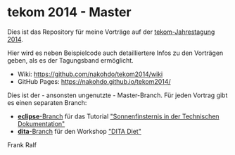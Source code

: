 # tekom 2014 - Master

Dies ist das Repository für meine Vorträge auf der [tekom-Jahrestagung 2014](http://tagungen.tekom.de/h14/tekom-jahrestagung-2014/). 

Hier wird es neben Beispielcode auch detailliertere Infos zu den Vorträgen geben, als es der Tagungsband ermöglicht. 

* Wiki: https://github.com/nakohdo/tekom2014/wiki
* GitHub Pages: https://nakohdo.github.io/tekom2014/ 
 
Dies ist der - ansonsten ungenutzte - Master-Branch. Für jeden Vortrag gibt es einen separaten Branch:

- [**eclipse**-Branch](https://github.com/nakohdo/tekom2014/tree/eclipse) für das Tutorial ["Sonnenfinsternis in der Technischen Dokumentation"](http://tagungen.tekom.de/h14/tagungsprogramm/programm/program/sv_714_OTS7/)
- [**dita**-Branch](https://github.com/nakohdo/tekom2014/tree/dita) für den Workshop ["DITA Diet"](http://tagungen.tekom.de/h14/tagungsprogramm/programm/program/sv_715_DITA3/)

Frank Ralf

